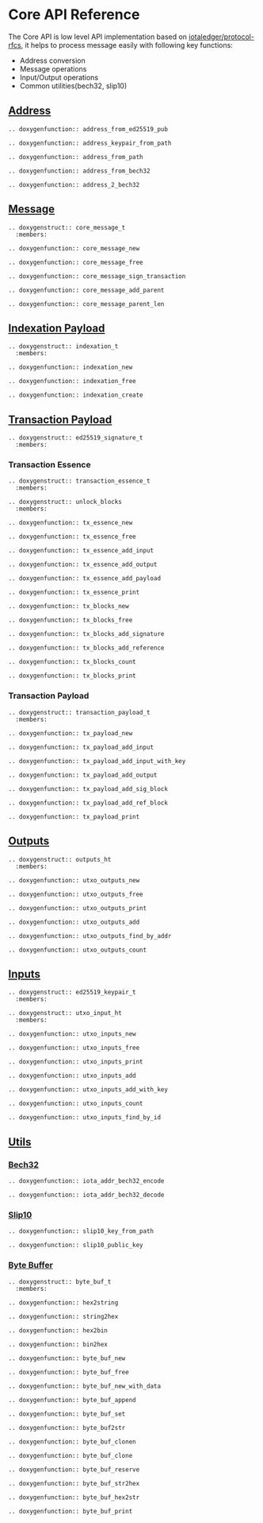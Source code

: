 # Core API Reference

The Core API is low level API implementation based on [iotaledger/protocol-rfcs](https://github.com/iotaledger/protocol-rfcs/pulls), it helps to process message easily with following key functions:
* Address conversion
* Message operations
* Input/Output operations
* Common utilities(bech32, slip10)

## [Address](https://github.com/iotaledger/iota.c/blob/dev/src/core/address.h)

```{eval-rst}
.. doxygenfunction:: address_from_ed25519_pub
```

```{eval-rst}
.. doxygenfunction:: address_keypair_from_path
```

```{eval-rst}
.. doxygenfunction:: address_from_path
```

```{eval-rst}
.. doxygenfunction:: address_from_bech32
```

```{eval-rst}
.. doxygenfunction:: address_2_bech32
```

## [Message](https://github.com/iotaledger/iota.c/blob/dev/src/core/models/message.h)

```{eval-rst}
.. doxygenstruct:: core_message_t
  :members:
```

```{eval-rst}
.. doxygenfunction:: core_message_new
```

```{eval-rst}
.. doxygenfunction:: core_message_free
```

```{eval-rst}
.. doxygenfunction:: core_message_sign_transaction
```

```{eval-rst}
.. doxygenfunction:: core_message_add_parent
```

```{eval-rst}
.. doxygenfunction:: core_message_parent_len
```

## [Indexation Payload](https://github.com/iotaledger/iota.c/blob/dev/src/core/models/payloads/indexation.h)

```{eval-rst}
.. doxygenstruct:: indexation_t
  :members:
```

```{eval-rst}
.. doxygenfunction:: indexation_new
```

```{eval-rst}
.. doxygenfunction:: indexation_free
```

```{eval-rst}
.. doxygenfunction:: indexation_create
```

## [Transaction Payload](https://github.com/iotaledger/iota.c/blob/dev/src/core/models/payloads/transaction.h)

```{eval-rst}
.. doxygenstruct:: ed25519_signature_t
  :members:
```

### Transaction Essence

```{eval-rst}
.. doxygenstruct:: transaction_essence_t
  :members:
```

```{eval-rst}
.. doxygenstruct:: unlock_blocks
  :members:
```

```{eval-rst}
.. doxygenfunction:: tx_essence_new
```

```{eval-rst}
.. doxygenfunction:: tx_essence_free
```

```{eval-rst}
.. doxygenfunction:: tx_essence_add_input
```

```{eval-rst}
.. doxygenfunction:: tx_essence_add_output
```

```{eval-rst}
.. doxygenfunction:: tx_essence_add_payload
```

```{eval-rst}
.. doxygenfunction:: tx_essence_print
```

```{eval-rst}
.. doxygenfunction:: tx_blocks_new
```

```{eval-rst}
.. doxygenfunction:: tx_blocks_free
```

```{eval-rst}
.. doxygenfunction:: tx_blocks_add_signature
```

```{eval-rst}
.. doxygenfunction:: tx_blocks_add_reference
```

```{eval-rst}
.. doxygenfunction:: tx_blocks_count
```

```{eval-rst}
.. doxygenfunction:: tx_blocks_print
```

### Transaction Payload

```{eval-rst}
.. doxygenstruct:: transaction_payload_t
  :members:
```

```{eval-rst}
.. doxygenfunction:: tx_payload_new
```

```{eval-rst}
.. doxygenfunction:: tx_payload_add_input
```

```{eval-rst}
.. doxygenfunction:: tx_payload_add_input_with_key
```

```{eval-rst}
.. doxygenfunction:: tx_payload_add_output
```

```{eval-rst}
.. doxygenfunction:: tx_payload_add_sig_block
```

```{eval-rst}
.. doxygenfunction:: tx_payload_add_ref_block
```

```{eval-rst}
.. doxygenfunction:: tx_payload_print
```

## [Outputs](https://github.com/iotaledger/iota.c/blob/dev/src/core/models/outputs/outputs.h)

```{eval-rst}
.. doxygenstruct:: outputs_ht
  :members:
```

```{eval-rst}
.. doxygenfunction:: utxo_outputs_new
```

```{eval-rst}
.. doxygenfunction:: utxo_outputs_free
```

```{eval-rst}
.. doxygenfunction:: utxo_outputs_print
```

```{eval-rst}
.. doxygenfunction:: utxo_outputs_add
```

```{eval-rst}
.. doxygenfunction:: utxo_outputs_find_by_addr
```

```{eval-rst}
.. doxygenfunction:: utxo_outputs_count
```

## [Inputs](https://github.com/iotaledger/iota.c/blob/dev/src/core/models/inputs/utxo_input.h)

```{eval-rst}
.. doxygenstruct:: ed25519_keypair_t
  :members:
```

```{eval-rst}
.. doxygenstruct:: utxo_input_ht
  :members:
```

```{eval-rst}
.. doxygenfunction:: utxo_inputs_new
```

```{eval-rst}
.. doxygenfunction:: utxo_inputs_free
```

```{eval-rst}
.. doxygenfunction:: utxo_inputs_print
```

```{eval-rst}
.. doxygenfunction:: utxo_inputs_add
```

```{eval-rst}
.. doxygenfunction:: utxo_inputs_add_with_key
```

```{eval-rst}
.. doxygenfunction:: utxo_inputs_count
```

```{eval-rst}
.. doxygenfunction:: utxo_inputs_find_by_id
```

## [Utils](https://github.com/iotaledger/iota.c/tree/dev/src/core/utils)

### [Bech32](https://github.com/iotaledger/iota.c/blob/dev/src/core/utils/bech32.h)

```{eval-rst}
.. doxygenfunction:: iota_addr_bech32_encode
```

```{eval-rst}
.. doxygenfunction:: iota_addr_bech32_decode
```

### [Slip10](https://github.com/iotaledger/iota.c/blob/dev/src/core/utils/slip10.h)

```{eval-rst}
.. doxygenfunction:: slip10_key_from_path
```

```{eval-rst}
.. doxygenfunction:: slip10_public_key
```


### [Byte Buffer](https://github.com/iotaledger/iota.c/blob/dev/src/core/utils/byte_buffer.h)

```{eval-rst}
.. doxygenstruct:: byte_buf_t
  :members:
```

```{eval-rst}
.. doxygenfunction:: hex2string
```

```{eval-rst}
.. doxygenfunction:: string2hex
```

```{eval-rst}
.. doxygenfunction:: hex2bin
```

```{eval-rst}
.. doxygenfunction:: bin2hex
```

```{eval-rst}
.. doxygenfunction:: byte_buf_new
```

```{eval-rst}
.. doxygenfunction:: byte_buf_free
```

```{eval-rst}
.. doxygenfunction:: byte_buf_new_with_data
```

```{eval-rst}
.. doxygenfunction:: byte_buf_append
```

```{eval-rst}
.. doxygenfunction:: byte_buf_set
```

```{eval-rst}
.. doxygenfunction:: byte_buf2str
```

```{eval-rst}
.. doxygenfunction:: byte_buf_clonen
```

```{eval-rst}
.. doxygenfunction:: byte_buf_clone
```

```{eval-rst}
.. doxygenfunction:: byte_buf_reserve
```

```{eval-rst}
.. doxygenfunction:: byte_buf_str2hex
```

```{eval-rst}
.. doxygenfunction:: byte_buf_hex2str
```

```{eval-rst}
.. doxygenfunction:: byte_buf_print
```
